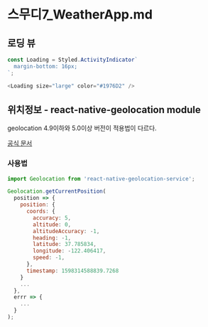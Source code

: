 # 스무디7_WeatherApp.md


## 로딩 뷰
```typescript
const Loading = Styled.ActivityIndicator`
  margin-bottom: 16px;
`;

<Loading size="large" color="#1976D2" />
```

## 위치정보 - react-native-geolocation module
geolocation 4.9이하와 5.0이상 버전이 적용법이 다르다.

[공식 문서](https://www.npmjs.com/package/react-native-geolocation-service)

### 사용법
```javascript
import Geolocation from 'react-native-geolocation-service';

Geolocation.getCurrentPosition(
  position => {
    position: {
      coords: {
        accuracy: 5,
        altitude: 0,
        altitudeAccuracy: -1,
        heading: -1,
        latitude: 37.785834,
        longitude: -122.406417,
        speed: -1,
      },
      timestamp: 1598314588839.7268
    }
    ...
  },
  errr => {
    ...
  }
);
```